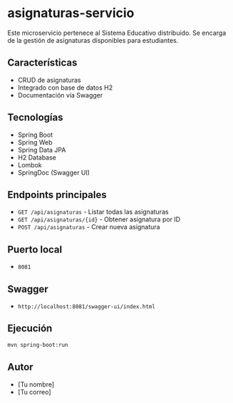 # asignaturas-servicio

Este microservicio pertenece al Sistema Educativo distribuido. Se encarga de la gestión de asignaturas disponibles para estudiantes.

## Características
- CRUD de asignaturas
- Integrado con base de datos H2
- Documentación vía Swagger

## Tecnologías
- Spring Boot
- Spring Web
- Spring Data JPA
- H2 Database
- Lombok
- SpringDoc (Swagger UI)

## Endpoints principales
- `GET /api/asignaturas` - Listar todas las asignaturas
- `GET /api/asignaturas/{id}` - Obtener asignatura por ID
- `POST /api/asignaturas` - Crear nueva asignatura

## Puerto local
- `8081`

## Swagger
- `http://localhost:8081/swagger-ui/index.html`

## Ejecución
```bash
mvn spring-boot:run
```

## Autor
- [Tu nombre]  
- [Tu correo]
